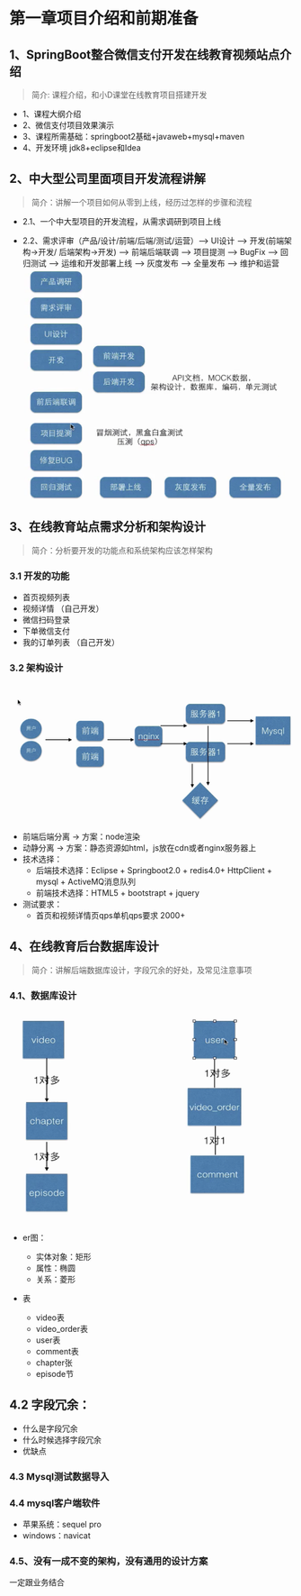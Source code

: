 # 第一章项目介绍和前期准备 

## 1、SpringBoot整合微信支付开发在线教育视频站点介绍

> 简介: 课程介绍，和小D课堂在线教育项目搭建开发

+ 1、课程大纲介绍
+ 2、微信支付项目效果演示
+ 3、课程所需基础：springboot2基础+javaweb+mysql+maven
+ 4、开发环境 jdk8+eclipse和Idea

## 2、中大型公司里面项目开发流程讲解

> 简介：讲解一个项目如何从零到上线，经历过怎样的步骤和流程

+ 2.1、一个中大型项目的开发流程，从需求调研到项目上线

+ 2.2、需求评审（产品/设计/前端/后端/测试/运营）--> UI设计 --> 开发(前端架构->开发/ 后端架构->开发) --> 前端后端联调 --> 项目提测 --> BugFix --> 回归测试 --> 运维和开发部署上线 --> 灰度发布 --> 全量发布 --> 维护和运营
  ![项目进程](项目进程.png)

## 3、在线教育站点需求分析和架构设计

> 简介：分析要开发的功能点和系统架构应该怎样架构

### 3.1 开发的功能

+ 首页视频列表
+ 视频详情  （自己开发）
+ 微信扫码登录
+ 下单微信支付
+ 我的订单列表 （自己开发）

### 3.2 架构设计

![在线教育网站的架构](在线教育网站的架构.png)

+ 前端后端分离 -> 方案：node渲染
+ 动静分离  -> 方案：静态资源如html，js放在cdn或者nginx服务器上
+ 技术选择：
  + 后端技术选择：Eclipse + Springboot2.0 + redis4.0+ HttpClient + mysql + ActiveMQ消息队列
  + 前端技术选择：HTML5 + bootstrapt + jquery
+ 测试要求：
  + 首页和视频详情页qps单机qps要求 2000+

## 4、在线教育后台数据库设计

> 简介：讲解后端数据库设计，字段冗余的好处，及常见注意事项

### 4.1、数据库设计

![数据库ER图](数据库ER图.png)

+ er图：
  + 实体对象：矩形
  + 属性：椭圆
  + 关系：菱形

+ 表
  + video表
  + video_order表
  + user表
  + comment表
  + chapter张
  + episode节

## 4.2 字段冗余：

+ 什么是字段冗余
+ 什么时候选择字段冗余
+ 优缺点

### 4.3 Mysql测试数据导入

### 4.4 mysql客户端软件

+ 苹果系统：sequel pro
+ windows：navicat

### 4.5、没有一成不变的架构，没有通用的设计方案

一定跟业务结合
